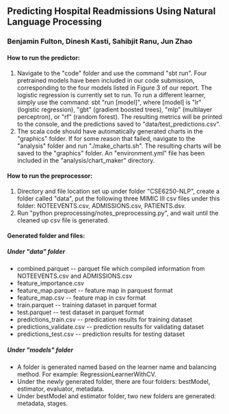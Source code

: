 ## Predicting Hospital Readmissions Using Natural Language Processing

### Benjamin Fulton, Dinesh Kasti, Sahibjit Ranu, Jun Zhao

#### How to run the predictor:
1. Navigate to the "code" folder and use the command "sbt run". Four pretrained models have been included in our code submission, corresponding to the four models listed in Figure 3 of our report. The logistic regression is currently set to run. To run a different learner, simply use the command: sbt "run [model]", where [model] is "lr" (logistic regression), "gbt" (gradient boosted trees), "mlp" (multilayer perceptron), or "rf" (random forest). The resulting metrics will be printed to the console, and the predictions saved to "data/test_predictions.csv".
2. The scala code should have automatically generated charts in the "graphics" folder. If for some reason that failed, navigate to the "analysis" folder and run "./make_charts.sh". The resulting charts will be saved to the "graphics" folder. An "environment.yml" file has been included in the "analysis/chart_maker" directory.

#### How to run the preprocessor:
1. Directory and file location set up under folder "CSE6250-NLP", create a folder called "data", put the following three MIMIC III csv files under this folder: NOTEEVENTS.csv, ADMISSIONS.csv, PATIENTS.dsv.
2. Run "python preprocessing/notes_preprocessing.py", and wait until the cleaned up csv file is generated.

#### Generated folder and files:

##### Under "data" folder

* combined.parquet -- parquet file which compiled information from NOTEEVENTS.csv and ADMISSIONS.csv
* feature_importance.csv 
* feature_map.parquet  -- feature map in parquest format
* feature_map.csv -- feature map in csv format
* train.parquet -- training dataset in parquet format
* test.parquet  -- test dataset in parquet format
* predictions_train.csv -- predication results for training dataset
* predictions_validate.csv  -- prediction results for validating dataset
* predictions_test.csv  -- prediction results for testing dataset

##### Under "models" folder

* A folder is generated named based on the learner name and balancing method. For example: RegressionLearnerWithCV.
* Under the newly generated folder, there are four folders: bestModel, estimator, evaluator, metadata.
* Under bestModel and estimator folder, two new folders are generated: metadata, stages.

